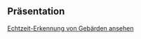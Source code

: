 ## Präsentation

[Echtzeit-Erkennung von Gebärden ansehen](Echtzeit-Erkennung%20von%20Gebärden.pdf)
